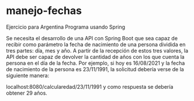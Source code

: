 # manejo-fechas
Ejercicio para Argentina Programa usando Spring

Se necesita el desarrollo de una API con Spring Boot que sea capaz de recibir como parámetro la fecha de nacimiento de una persona dividida en tres partes: día, mes y año. A partir de la recepción de estos tres valores, la API debe ser capaz de devolver la cantidad de años con los que cuenta la persona en el día de la fecha. Por ejemplo, si hoy es 16/08/2021 y la fecha de nacimiento de la persona es 23/11/1991, la solicitud debería verse de la siguiente manera: 

localhost:8080/calcularedad/23/11/1991 y como respuesta se debería obtener 29 años.
